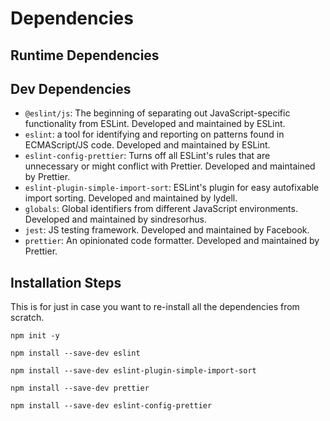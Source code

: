 # Dependencies

## Runtime Dependencies

## Dev Dependencies

- `@eslint/js`: The beginning of separating out
  JavaScript-specific functionality from ESLint.
  Developed and maintained by ESLint.
- `eslint`: a tool for identifying and reporting on patterns
  found in ECMAScript/JS code.
  Developed and maintained by ESLint.
- `eslint-config-prettier`: Turns off all ESLint's rules
  that are unnecessary or might conflict with Prettier.
  Developed and maintained by Prettier.
- `eslint-plugin-simple-import-sort`: ESLint's plugin for
  easy autofixable import sorting.
  Developed and maintained by lydell.
- `globals`: Global identifiers from  different JavaScript environments.
  Developed and maintained by sindresorhus.
- `jest`: JS testing framework.
  Developed and maintained by Facebook.
- `prettier`: An opinionated code formatter.
  Developed and maintained by Prettier.

## Installation Steps

This is for just in case you want to re-install all the dependencies from scratch.

`npm init -y`

`npm install --save-dev eslint`

`npm install --save-dev eslint-plugin-simple-import-sort`

`npm install --save-dev prettier`

`npm install --save-dev eslint-config-prettier`
